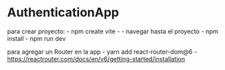 # AuthenticationApp

para crear proyecto: 
	- npm create vite
	- <poner nombre proyecto>
	- navegar hasta el proyecto
	- npm install
	- npm run dev

para agregar un Router en la app
	- yarn add react-router-dom@6
	- https://reactrouter.com/docs/en/v6/getting-started/installation
